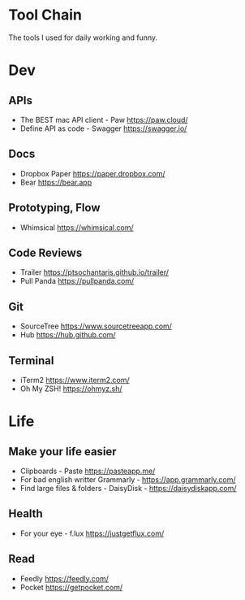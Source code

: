 # Tool Chain

The tools I used for daily working and funny.

# Dev
## APIs
- The BEST mac API client - Paw https://paw.cloud/
- Define API as code - Swagger https://swagger.io/

## Docs
- Dropbox Paper https://paper.dropbox.com/
- Bear https://bear.app

## Prototyping, Flow
- Whimsical https://whimsical.com/

## Code Reviews
- Trailer https://ptsochantaris.github.io/trailer/
- Pull Panda https://pullpanda.com/

## Git
- SourceTree https://www.sourcetreeapp.com/
- Hub https://hub.github.com/

## Terminal
- iTerm2 https://www.iterm2.com/
- Oh My ZSH! https://ohmyz.sh/

# Life
## Make your life easier
- Clipboards - Paste https://pasteapp.me/
- For bad english writter Grammarly - https://app.grammarly.com/
- Find large files & folders - DaisyDisk - https://daisydiskapp.com/

## Health
- For your eye - f.lux https://justgetflux.com/

## Read
- Feedly https://feedly.com/
- Pocket https://getpocket.com/

